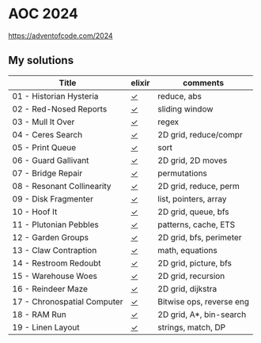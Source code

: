 # AOC 2024

https://adventofcode.com/2024


## My solutions

| Title                                | elixir    | comments                 |
| -                                    | -         | -                        |
| 01 - Historian Hysteria              | [✓][01ex] | reduce, abs              |
| 02 - Red-Nosed Reports               | [✓][02ex] | sliding window           |
| 03 - Mull It Over                    | [✓][03ex] | regex                    |
| 04 - Ceres Search                    | [✓][04ex] | 2D grid, reduce/compr    |
| 05 - Print Queue                     | [✓][05ex] | sort                     |
| 06 - Guard Gallivant                 | [✓][06ex] | 2D grid, 2D moves        |
| 07 - Bridge Repair                   | [✓][07ex] | permutations             |
| 08 - Resonant Collinearity           | [✓][08ex] | 2D grid, reduce, perm    |
| 09 - Disk Fragmenter                 | [✓][09ex] | list, pointers, array    |
| 10 - Hoof It                         | [✓][10ex] | 2D grid, queue, bfs      |
| 11 - Plutonian Pebbles               | [✓][11ex] | patterns, cache, ETS     |
| 12 - Garden Groups                   | [✓][12ex] | 2D grid, bfs, perimeter  |
| 13 - Claw Contraption                | [✓][13ex] | math, equations          |
| 14 - Restroom Redoubt                | [✓][14ex] | 2D grid, picture, bfs    |
| 15 - Warehouse Woes                  | [✓][15ex] | 2D grid, recursion       |
| 16 - Reindeer Maze                   | [✓][16ex] | 2D grid, dijkstra        |
| 17 - Chronospatial Computer          | [✓][17ex] | Bitwise ops, reverse eng |
| 18 - RAM Run                         | [✓][18ex] | 2D grid, A*, bin-search  |
| 19 - Linen Layout                    | [✓][19ex] | strings, match, DP       |


[01ex]: elixir/day1.livemd
[02ex]: elixir/day2.livemd
[03ex]: elixir/day3.livemd
[04ex]: elixir/day4.livemd
[05ex]: elixir/day5.livemd
[06ex]: elixir/day6.livemd
[07ex]: elixir/day7.livemd
[08ex]: elixir/day8.livemd
[09ex]: elixir/day9.livemd
[10ex]: elixir/day10.livemd
[11ex]: elixir/day11.livemd
[12ex]: elixir/day12.livemd
[13ex]: elixir/day13.livemd
[14ex]: elixir/day14.livemd
[15ex]: elixir/day15.livemd
[16ex]: elixir/day16.livemd
[17ex]: elixir/day17.livemd
[18ex]: elixir/day18.livemd
[19ex]: elixir/day19.livemd
